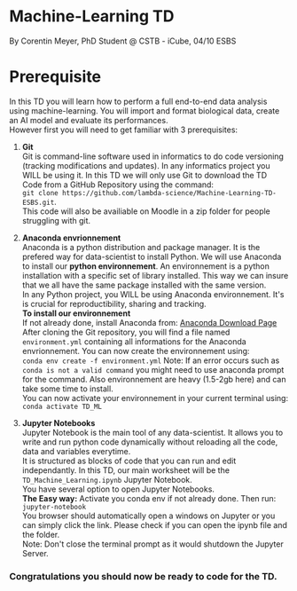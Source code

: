 # Machine-Learning TD
By Corentin Meyer, PhD Student @ CSTB - iCube, 04/10 ESBS

# Prerequisite  
In this TD you will learn how to perform a full end-to-end data analysis using machine-learning. You will import and format biological data, create an AI model and evaluate its performances.  
However first you will need to get familiar with 3 prerequisites:  

1. **Git**  
Git is command-line software used in informatics to do code versioning (tracking modifications and updates). In any informatics project you WILL be using it. In this TD we will only use Git to download the TD Code from a GitHub Repository using the command:   
`git clone https://github.com/lambda-science/Machine-Learning-TD-ESBS.git`.  
This code will also be availiable on Moodle in a zip folder for people struggling with git.  

2. **Anaconda envrionnement**  
Anaconda is a python distribution and package manager. It is the prefered way for data-scientist to install Python. We will use Anaconda to install our **python environnement**. An environnement is a python installation with a specific set of library installed. This way we can insure that we all have the same package installed with the same version.  
In any Python project, you WILL be using Anaconda environnement. It's is crucial for reproductibility, sharing and tracking.  
**To install our environnement**  
If not already done, install Anaconda from: [Anaconda Download Page](https://www.anaconda.com/products/individual#Downloads)  
After cloning the Git repository, you will find a file named `environment.yml` containing all informations for the Anaconda envrionnement. You can now create the environnement using:  
`conda env create -f environment.yml`
Note: If an error occurs such as `conda is not a valid command` you might need to use anaconda prompt for the command. Also environnement are heavy (1.5-2gb here) and can take some time to install.  
You can now activate your environnement in your current terminal using:  
`conda activate TD_ML`  

3. **Jupyter Notebooks**  
Jupyter Notebook is the main tool of any data-scientist. It allows you to write and run python code dynamically without reloading all the code, data and variables everytime.   
It is structured as blocks of code that you can run and edit independantly. In this TD, our main worksheet will be the `TD_Machine_Learning.ipynb` Jupyter Notebook.  
You have several option to open Jupyter Notebooks.  
**The Easy way:** Activate you conda env if not already done. Then run:   
`jupyter-notebook`  
You browser should automatically open a windows on Jupyter or you can simply click the link. Please check if you can open the ipynb file and the folder.  
Note: Don't close the terminal prompt as it would shutdown the Jupyter Server.  

### **Congratulations** you should now be ready to code for the TD.